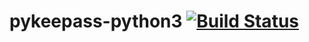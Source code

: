 # pykeepass-python3 [![Build Status](https://travis-ci.org/clearfraction/pykeepass-python3.svg?branch=master)](https://travis-ci.org/clearfraction/pykeepass-python3)
